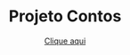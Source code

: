 <h1 align="center">Projeto Contos</h1>
<p align="center"><a href="https://projects-gustavo.github.io/Projeto_Contos/">Clique aqui</a></p>

